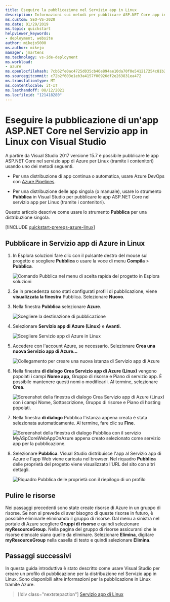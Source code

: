 ```yaml
---
title: Eseguire la pubblicazione nel Servizio app in Linux
description: Informazioni sui metodi per pubblicare ASP.NET Core app in Servizio app di Azure Linux usando contenitori, incluse le opzioni continue e una sola volta.
ms.custom: SEO-VS-2020
ms.date: 01/29/2019
ms.topic: quickstart
helpviewer_keywords:
- deployment, website
author: mikejo5000
ms.author: mikejo
manager: jmartens
ms.technology: vs-ide-deployment
ms.workload:
- azure
ms.openlocfilehash: 7cb62fe0ac4725d035cb46e894ae10da70f0e541217254c81b2a649f4f571724
ms.sourcegitcommit: c72b2f603e1eb3a4157f00926df2e263831ea472
ms.translationtype: MT
ms.contentlocale: it-IT
ms.lasthandoff: 08/12/2021
ms.locfileid: "121418280"
---
```

# <a name="publish-an-aspnet-core-app-to-app-service-on-linux-using-visual-studio"></a>Eseguire la pubblicazione di un'app ASP.NET Core nel Servizio app in Linux con Visual Studio

A partire da Visual Studio 2017 versione 15.7 è possibile pubblicare le app ASP.NET Core nel servizio app di Azure per Linux (tramite i contenitori) usando uno dei metodi seguenti.

* Per una distribuzione di app continua o automatica, usare Azure DevOps con [Azure Pipelines](/azure/devops/pipelines/get-started-yaml?view=azdevops&preserve-view=true).

* Per una distribuzione delle app singola (o manuale), usare lo strumento **Pubblica** in Visual Studio per pubblicare le app ASP.NET Core nel servizio app per Linux (tramite i contenitori).

Questo articolo descrive come usare lo strumento **Pubblica** per una distribuzione singola.

[!INCLUDE [quickstart-prereqs-azure-linux](includes/quickstart-prereqs-azure-linux.md)]

## <a name="publish-to-azure-app-service-on-linux"></a>Pubblicare in Servizio app di Azure in Linux

1. In Esplora soluzioni fare clic con il pulsante destro del mouse sul progetto e scegliere **Pubblica** o usare la voce di menu **Compila** > **Pubblica**.

    ![Comando Pubblica nel menu di scelta rapida del progetto in Esplora soluzioni](../deployment/media/quickstart-publish.png "Scegliere Pubblica")

1. Se in precedenza sono stati configurati profili di pubblicazione, viene **visualizzata la finestra** Pubblica. Selezionare **Nuovo**.

1. Nella finestra **Pubblica** selezionare **Azure**.

    ![Scegliere la destinazione di pubblicazione](../deployment/media/quickstart-publish-azure-new.png)

1. Selezionare **Servizio app di Azure (Linux)** e **Avanti.**

    ![Scegliere Servizio app di Azure in Linux](../deployment/media/quickstart-publish-linux-select-azure-service.png)

1. Accedere con l'account Azure, se necessario. Selezionare **Crea una nuova Servizio app di Azure...**

    ![Collegamento per creare una nuova istanza di Servizio app di Azure](../deployment/media/quickstart-publish-linux-create-new-link.png)

1. Nella finestra **di dialogo Crea Servizio app di Azure (Linux)** vengono popolati  i campi **Nome app,** Gruppo di risorse e Piano di servizio app. È possibile mantenere questi nomi o modificarli. Al termine, selezionare **Crea**.

    ![Screenshot della finestra di dialogo Crea Servizio app di Azure (Linux) con i campi Nome, Sottoscrizione, Gruppo di risorse e Piano di hosting popolati.](../deployment/media/quickstart-publish-linux-create-new-dialog.png)

1. Nella finestra **di dialogo** Pubblica l'istanza appena creata è stata selezionata automaticamente. Al termine, fare clic su **Fine**.

    ![Screenshot della finestra di dialogo Pubblica con il servizio MyASpCoreWebAppOnAzure appena creato selezionato come servizio app per la pubblicazione.](../deployment/media/quickstart-publish-linux-select-instance.png)

1. Selezionare **Pubblica**. Visual Studio distribuisce l'app al Servizio app di Azure e l'app Web viene caricata nel browser. Nel riquadro **Pubblica** delle proprietà del progetto viene visualizzato l'URL del sito con altri dettagli.

    ![Riquadro Pubblica delle proprietà con il riepilogo di un profilo](../deployment/media/quickstart-publish-linux-summary-page.png)

## <a name="clean-up-resources"></a>Pulire le risorse

Nei passaggi precedenti sono state create risorse di Azure in un gruppo di risorse. Se non si prevede di aver bisogno di queste risorse in futuro, è possibile eliminarle eliminando il gruppo di risorse.
Dal menu a sinistra nel portale di Azure scegliere **Gruppi di risorse** e quindi selezionare **myResourceGroup**.
Nella pagina del gruppo di risorse assicurarsi che le risorse elencate siano quelle da eliminare.
Selezionare **Elimina**, digitare **myResourceGroup** nella casella di testo e quindi selezionare **Elimina**.

## <a name="next-steps"></a>Passaggi successivi

In questa guida introduttiva è stato descritto come usare Visual Studio per creare un profilo di pubblicazione per la distribuzione nel Servizio app in Linux. Sono disponibili altre informazioni per la pubblicazione in Linux tramite Azure.

> [!div class="nextstepaction"]
> [Servizio app di Linux](/azure/app-service/containers/app-service-linux-intro)